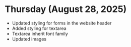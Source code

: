 # Thursday (August 28, 2025)

- Updated styling for forms in the website header
- Added styling for textarea
- Textarea inherit font family
- Updated images
